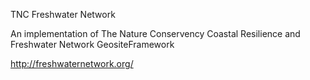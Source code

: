 TNC Freshwater Network

An implementation of The Nature Conservency Coastal Resilience and Freshwater Network GeositeFramework

http://freshwaternetwork.org/
